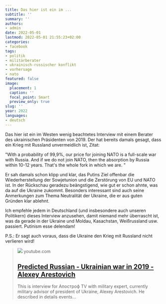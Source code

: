 ```yaml
---
title: Das hier ist ein im ...
subtitle: ''
summary: ''
authors:
- admin
date: 2022-05-01
lastmod: 2022-05-01 21:55:23+02:00
categories:
- facebook
tags:
- politik
- militärberater
- ukrainisch-russischer konflikt
- vorhersage
- nato
featured: false
image:
  placement: 1
  caption: ''
  focal_point: Smart
  preview_only: true
slug: ''
year: 2022
languages:
- deutsch
---
```


Das hier ist ein im Westen wenig beachtetes Interview mit einem Berater des ukrainischen Präsidenten von 2019. Der hat bereits damals gesagt, dass ein Krieg mit Russland unvermeidlich ist, Zitat:

"With a probability of 99,9%, our price for joining NATO is a full-scale war with Russia. And if we do not join NATO, then the absorption by Russia within 10-12 years. That's the whole fork in which we are. "

Er sah damals schon klipp und klar, das Putins Ziel offenbar die Wiederherstellung der Sowjetunion und die Zerstörung von EU und NATO ist. In der Rückschau geradezu beängstigend, wie gut er schon ahnte, was da auf die Ukraine zukommt. Besonders interessant sind auch seine Anmerkungen zum Thema Neutralität der Ukraine, die er aus guten Gründen klar ablehnt. 

Ich empfehle jedem in Deutschland (und insbesondere auch unseren Politikern) dieses Interview anzusehen, damit niemand mehr überrascht ist, was da gerade in der Ukraine und Moldau, Kasachstan, Weißrussland usw. passiert. Putinism esse delendam!

P.S.: Er sagt auch voraus, dass die Ukraine den Krieg mit Russland nicht verlieren wird!
> [![](https://i.ytimg.com/vi/1xNHmHpERH8/maxresdefault.jpg?sqp=-oaymwEmCIAKENAF8quKqQMa8AEB-AH-CYAC0AWKAgwIABABGGUgVChUMA8=&rs=AOn4CLAcVv6PisJ_FBpRhug2wlXsFluRtw)](https://www.youtube.com/watch?v=1xNHmHpERH8)
> youtube.com
> ## [Predicted Russian - Ukrainian war in 2019 - Alexey Arestovich](https://www.youtube.com/watch?v=1xNHmHpERH8)
>
>This is interview for Апостроф TV with military expert, currently military advisor of president of Ukraine, Alexey Arestovich. He described in details events...